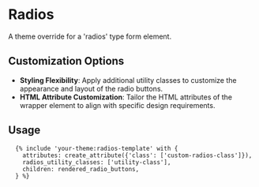# Radios

A theme override for a 'radios' type form element.

## Customization Options

- **Styling Flexibility**: Apply additional utility classes to customize the appearance and layout of the radio buttons.
- **HTML Attribute Customization**: Tailor the HTML attributes of the wrapper element to align with specific design requirements.

## Usage

```twig
  {% include 'your-theme:radios-template' with {
    attributes: create_attribute({'class': ['custom-radios-class']}),
    radios_utility_classes: ['utility-class'],
    children: rendered_radio_buttons,
  } %}
```
